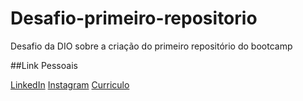 # Desafio-primeiro-repositorio
Desafio da DIO sobre a criação do primeiro repositório do bootcamp

##Link Pessoais

[LinkedIn](https://www.linkedin.com/in/luanpiauilino/)
[Instagram](https://www.instagram.com/luanp_silva/)
[Curriculo](file:///C:/Users/55119/Downloads/Currículo%20%20-%20Luan%20Piauilino.pdf)
